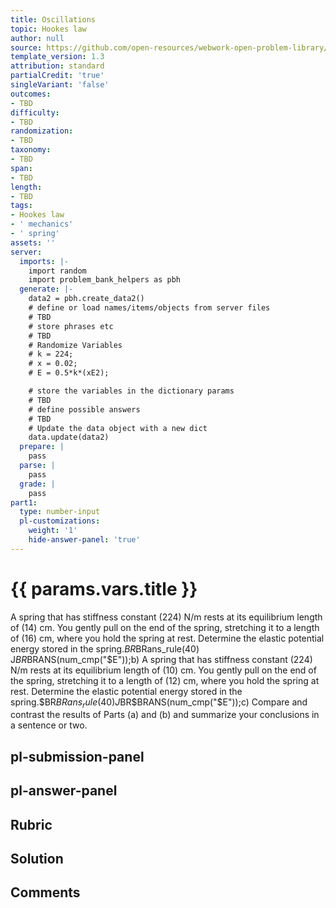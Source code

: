 ```yaml
---
title: Oscillations
topic: Hookes law
author: null
source: https://github.com/open-resources/webwork-open-problem-library/tree/master/Contrib/BrockPhysics/College_Physics_Urone/16.Oscillatory_Motion_and_Waves/NU_D18_16_00_003.pg
template_version: 1.3
attribution: standard
partialCredit: 'true'
singleVariant: 'false'
outcomes:
- TBD
difficulty:
- TBD
randomization:
- TBD
taxonomy:
- TBD
span:
- TBD
length:
- TBD
tags:
- Hookes law
- ' mechanics'
- ' spring'
assets: ''
server:
  imports: |-
    import random
    import problem_bank_helpers as pbh
  generate: |-
    data2 = pbh.create_data2()
    # define or load names/items/objects from server files
    # TBD
    # store phrases etc
    # TBD
    # Randomize Variables
    # k = 224;
    # x = 0.02;
    # E = 0.5*k*(xE2);

    # store the variables in the dictionary params
    # TBD
    # define possible answers
    # TBD
    # Update the data object with a new dict
    data.update(data2)
  prepare: |
    pass
  parse: |
    pass
  grade: |
    pass
part1:
  type: number-input
  pl-customizations:
    weight: '1'
    hide-answer-panel: 'true'
---
```


# {{ params.vars.title }} 


A spring that has stiffness constant (224) N/m rests at its equilibrium length of (14) cm. You gently pull on the end of the spring, stretching it to a length of (16) cm, where you hold the spring at rest. Determine the elastic potential energy stored in the spring.$BR$BRans_rule(40) J$BR$BRANS(num_cmp("$E"));b) A spring that has stiffness constant (224) N/m rests at its equilibrium length of (10) cm. You gently pull on the end of the spring, stretching it to a length of (12) cm, where you hold the spring at rest. Determine the elastic potential energy stored in the spring.$BR$BRans_rule(40) J$BR$BRANS(num_cmp("$E"));c) Compare and contrast the results of Parts (a) and (b) and summarize your conclusions in a sentence or two.


## pl-submission-panel 


## pl-answer-panel 


## Rubric 


## Solution 


## Comments 


